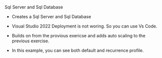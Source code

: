Sql Server and Sql Database

- Creates a Sql Server and Sql Database

- Visual Studio 2022 Deployment is not woring. So you can use Vs Code.

- Builds on from the provious exericse and adds auto scaling to the previous exercise.

- In this example, you can see both default and recurrence profile.

